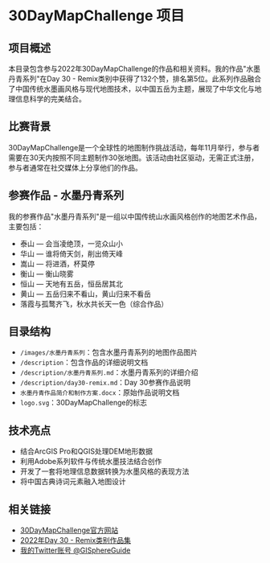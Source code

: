 # 30DayMapChallenge 项目

## 项目概述
本目录包含参与2022年30DayMapChallenge的作品和相关资料。我的作品"水墨丹青系列"在Day 30 - Remix类别中获得了132个赞，排名第5位。此系列作品融合了中国传统水墨画风格与现代地图技术，以中国五岳为主题，展现了中华文化与地理信息科学的完美结合。

## 比赛背景
30DayMapChallenge是一个全球性的地图制作挑战活动，每年11月举行，参与者需要在30天内按照不同主题制作30张地图。该活动由社区驱动，无需正式注册，参与者通常在社交媒体上分享他们的作品。

## 参赛作品 - 水墨丹青系列
我的参赛作品"水墨丹青系列"是一组以中国传统山水画风格创作的地图艺术作品，主要包括：
- 泰山 — 会当凌绝顶，一览众山小
- 华山 — 谁将倚天剑，削出倚天峰
- 嵩山 — 将进酒，杯莫停
- 衡山 — 衡山晓雾
- 恒山 — 天地有五岳，恒岳居其北
- 黄山 — 五岳归来不看山，黄山归来不看岳
- 落霞与孤鹜齐飞，秋水共长天一色（综合作品）

## 目录结构
- `/images/水墨丹青系列`：包含水墨丹青系列的地图作品图片
- `/description`：包含作品的详细说明文档
- `/description/水墨丹青系列.md`：水墨丹青系列的详细介绍
- `/description/day30-remix.md`：Day 30参赛作品说明
- `水墨丹青作品简介和制作方案.docx`：原始作品说明文档
- `logo.svg`：30DayMapChallenge的标志

## 技术亮点
- 结合ArcGIS Pro和QGIS处理DEM地形数据
- 利用Adobe系列软件与传统水墨技法结合创作
- 开发了一套将地理信息数据转换为水墨风格的表现方法
- 将中国古典诗词元素融入地图设计

## 相关链接
- [30DayMapChallenge官方网站](https://30daymapchallenge.com/)
- [2022年Day 30 - Remix类别作品集](https://30daymapchallenge.com/2022/day30_Remix/)
- [我的Twitter账号 @GISphereGuide](https://twitter.com/GISphereGuide) 
